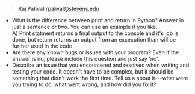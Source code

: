 >**Raj Palival** rpalival@stevens.edu

* What is the difference between print and return in Python? Answer in just a sentence or two. You can use an example if you like.  
  A) Print statment returns a final output to the console and it's job is done, but return returns an output from an excecution than will be further used in the code
* Are there any known bugs or issues with your program? Even if the answer is no, please include this question and just say 'no'.
* Describe an issue that you encountered and resolved when writing and testing your code. It doesn't have to be complex, but it should be something that didn't work the first time. Tell us a about it---what were you trying to do, what went wrong, and how did you fix it?
